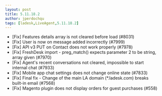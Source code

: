```yaml
---
layout: post
title: 5.11.18.2
author: jperdochqu
tags: [ladesk,LiveAgent,5.11.18.2]
---
```


- [Fix] Features details array is not cleared before load (#8031)
- [Fix] User is now on message added incorrectly (#7999)
- [Fix] API v3 PUT on Contact does not work properly (#7978)
- [Fix] FreshDesk import - preg_match() expects parameter 2 to be string, array given (#7970)
- [Fix] Agent's recent conversations not cleared, impossible to start internal chat (#7933)
- [Fix] Mobile app chat settings does not change online state (#7833)
- [Fix] Final fix - Change of the main LA domain (*.ladesk.com) breaks built-in email (#7568)
- [Fix] Magento plugin does not display orders for guest purchases (#558)
